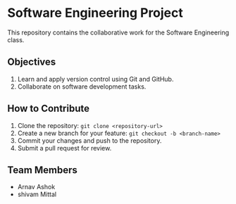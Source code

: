 # Software Engineering Project
This repository contains the collaborative work for the Software Engineering class.

## Objectives
1. Learn and apply version control using Git and GitHub.
2. Collaborate on software development tasks.

## How to Contribute
1. Clone the repository: `git clone <repository-url>`
2. Create a new branch for your feature: `git checkout -b <branch-name>`
3. Commit your changes and push to the repository.
4. Submit a pull request for review.

## Team Members
- Arnav Ashok
- shivam Mittal

